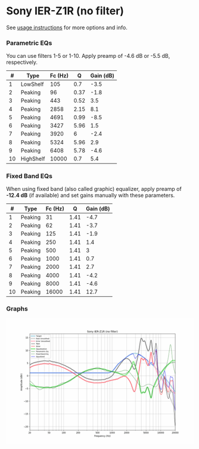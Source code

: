 # Sony IER-Z1R (no filter)
See [usage instructions](https://github.com/jaakkopasanen/AutoEq#usage) for more options and info.

### Parametric EQs
You can use filters 1-5 or 1-10. Apply preamp of -4.6 dB or -5.5 dB, respectively.

|   # | Type      |   Fc (Hz) |    Q |   Gain (dB) |
|-----|-----------|-----------|------|-------------|
|   1 | LowShelf  |       105 | 0.7  |        -3.5 |
|   2 | Peaking   |        96 | 0.37 |        -1.8 |
|   3 | Peaking   |       443 | 0.52 |         3.5 |
|   4 | Peaking   |      2858 | 2.15 |         8.1 |
|   5 | Peaking   |      4691 | 0.99 |        -8.5 |
|   6 | Peaking   |      3427 | 5.96 |         1.5 |
|   7 | Peaking   |      3920 | 6    |        -2.4 |
|   8 | Peaking   |      5324 | 5.96 |         2.9 |
|   9 | Peaking   |      6408 | 5.78 |        -4.6 |
|  10 | HighShelf |     10000 | 0.7  |         5.4 |

### Fixed Band EQs
When using fixed band (also called graphic) equalizer, apply preamp of **-12.4 dB** (if available) and set gains manually with these parameters.

|   # | Type    |   Fc (Hz) |    Q |   Gain (dB) |
|-----|---------|-----------|------|-------------|
|   1 | Peaking |        31 | 1.41 |        -4.7 |
|   2 | Peaking |        62 | 1.41 |        -3.7 |
|   3 | Peaking |       125 | 1.41 |        -1.9 |
|   4 | Peaking |       250 | 1.41 |         1.4 |
|   5 | Peaking |       500 | 1.41 |         3   |
|   6 | Peaking |      1000 | 1.41 |         0.7 |
|   7 | Peaking |      2000 | 1.41 |         2.7 |
|   8 | Peaking |      4000 | 1.41 |        -4.2 |
|   9 | Peaking |      8000 | 1.41 |        -4.6 |
|  10 | Peaking |     16000 | 1.41 |        12.7 |

### Graphs
![](./Sony%20IER-Z1R%20(no%20filter).png)
